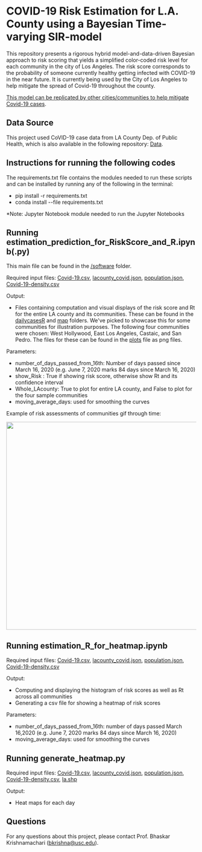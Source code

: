 # COVID-19 Risk Estimation for L.A. County using a Bayesian Time-varying SIR-model

This repository presents a rigorous hybrid model-and-data-driven Bayesian approach to risk scoring that yields a simplified color-coded risk level for each community in the city of Los Angeles. The risk score corresponds to the probability of someone currently healthy getting infected with COVID-19 in the near future. It is currently being used by the City of Los Angeles to help mitigate the spread of Covid-19 throughout the county. 

<ins>This model can be replicated by other cities/communities to help mitigate Covid-19 cases</ins>.

## Data Source

This project used CoVID-19 case data from LA County Dep. of Public Health, which is also available in the following repository: [Data](https://github.com/ANRGUSC/lacounty_covid19_data/).

## Instructions for running the following codes
The requirements.txt file contains the modules needed to run these scripts and can be installed by running any of the following in the terminal:
* pip install -r requirements.txt
* conda install --file requirements.txt

*Note: Jupyter Notebook module needed to run the Jupyter Notebooks



## Running **estimation_prediction_for_RiskScore_and_R.ipynb(.py)**

This main file can be found in the [/software](https://github.com/ANRGUSC/covid19_risk_estimation/tree/master/software) folder.

Required input files:
[Covid-19.csv](https://github.com/ANRGUSC/covid19_risk_estimation/blob/master/data/Covid-19.csv), [lacounty_covid.json](https://github.com/ANRGUSC/covid19_risk_estimation/blob/master/data/lacounty_covid.json), [population.json](https://github.com/ANRGUSC/covid19_risk_estimation/blob/master/data/population.json), [Covid-19-density.csv](https://github.com/ANRGUSC/covid19_risk_estimation/blob/master/data/Covid-19-density.csv)

Output:
- Files containing computation and visual displays of the risk score and Rt for the entire LA county and its communities. These can be found in the [dailycasesR](https://github.com/ANRGUSC/covid19_risk_estimation/tree/master/data/dailycasesR) and [map](https://github.com/ANRGUSC/covid19_risk_estimation/tree/master/plots/map) folders. We've picked to showcase this for some communities for illustration purposes. The following four communities were chosen: West Hollywood, East Los Angeles, Castaic, and San Pedro. The files for these can be found in the [plots](https://github.com/ANRGUSC/covid19_risk_estimation/tree/master/plots) file as png files. 

Parameters:
* number_of_days_passed_from_16th: Number of days passed since March 16, 2020 (e.g. June 7, 2020 marks 84 days since March 16, 2020)
* show_Risk :  True if showing risk score, otherwise show Rt and its confidence interval
* Whole_LAcounty:  True to plot for entire LA county, and False to plot for the four sample communities
* moving_average_days: used for smoothing the curves

Example of risk assessments of communities gif through time:

<img src="https://github.com/ANRGUSC/covid19_risk_estimation/blob/master/plots/covidlarisk.gif" width="550">


## Running **estimation_R_for_heatmap.ipynb**

Required input files:
[Covid-19.csv](https://github.com/ANRGUSC/covid19_risk_estimation/blob/master/data/Covid-19.csv), [lacounty_covid.json](https://github.com/ANRGUSC/covid19_risk_estimation/blob/master/data/lacounty_covid.json), [population.json](https://github.com/ANRGUSC/covid19_risk_estimation/blob/master/data/population.json), [Covid-19-density.csv](https://github.com/ANRGUSC/covid19_risk_estimation/blob/master/data/Covid-19-density.csv)

Output:
* Computing and displaying the histogram of risk scores as well as Rt across all communities
* Generating a csv file for showing a heatmap of risk scores

Parameters:
* number_of_days_passed_from_16th: number of days passed March 16,2020 (e.g. June 7, 2020 marks 84 days since March 16, 2020)
* moving_average_days: used for smoothing the curves

## Running **generate_heatmap.py**

Required input files:
[Covid-19.csv](https://github.com/ANRGUSC/covid19_risk_estimation/blob/master/data/Covid-19.csv), [lacounty_covid.json](https://github.com/ANRGUSC/covid19_risk_estimation/blob/master/data/lacounty_covid.json), [population.json](https://github.com/ANRGUSC/covid19_risk_estimation/blob/master/data/population.json), [Covid-19-density.csv](https://github.com/ANRGUSC/covid19_risk_estimation/blob/master/data/Covid-19-density.csv), [la.shp](https://github.com/ANRGUSC/covid19_risk_estimation/blob/master/data/la.shp)

Output:
* Heat maps for each day 


## Questions
For any questions about this project, please contact Prof. Bhaskar Krishnamachari (bkrishna@usc.edu).
